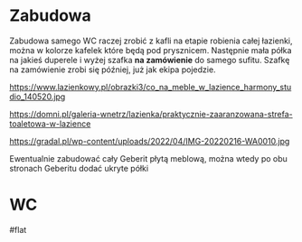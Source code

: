 # Zabudowa

Zabudowa samego WC raczej zrobić z kafli na etapie robienia całej łazienki, można w kolorze kafelek które będą pod prysznicem. Następnie mała półka na jakieś duperele i wyżej szafka **na zamówienie** do samego sufitu. Szafkę na zamówienie zrobi się później, już jak ekipa pojedzie. 

https://www.lazienkowy.pl/obrazki3/co_na_meble_w_lazience_harmony_studio_140520.jpg

https://domni.pl/galeria-wnetrz/lazienka/praktycznie-zaaranzowana-strefa-toaletowa-w-lazience

https://gradal.pl/wp-content/uploads/2022/04/IMG-20220216-WA0010.jpg

Ewentualnie zabudować cały Geberit płytą meblową, można wtedy po obu stronach Geberitu dodać ukryte półki
# WC

#flat